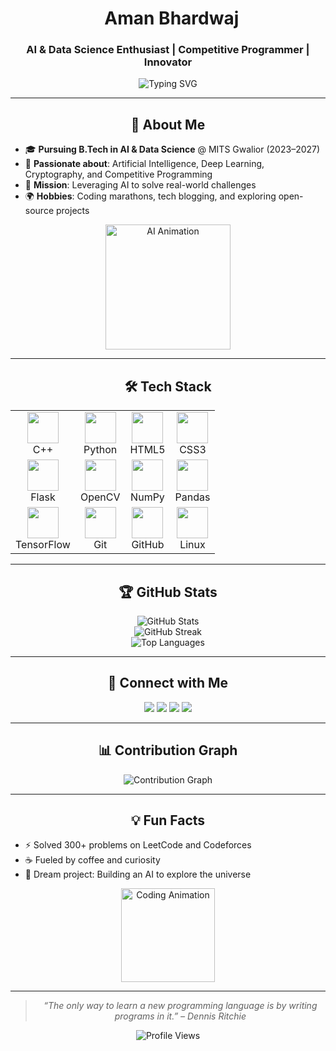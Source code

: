 # <div align="center"><img src="https://fonts.gstatic.com/s/e/notoemoji/latest/1f44b/512.gif" height="5" /> Aman Bhardwaj</div>
<div align="center">
  <h3>AI & Data Science Enthusiast | Competitive Programmer | Innovator</h3>
  <img src="https://readme-typing-svg.demolab.com?font=Roboto+Mono&weight=600&size=20&pause=800&color=00D4FF&center=true&vCenter=true&width=500&lines=Exploring+AI+%26+Data+Science;Mastering+C%2B%2B+%7C+Python+%7C+DSA;Building+Impactful+AI+Projects;Solving+Complex+Problems+%F0%9F%9A%80" alt="Typing SVG" />
</div>

---

## <div align="center">🌟 About Me</div>

- 🎓 **Pursuing B.Tech in AI & Data Science** @ MITS Gwalior (2023–2027)
- 🧠 **Passionate about**: Artificial Intelligence, Deep Learning, Cryptography, and Competitive Programming
- 🚀 **Mission**: Leveraging AI to solve real-world challenges
- 🌍 **Hobbies**: Coding marathons, tech blogging, and exploring open-source projects

<div align="center">
  <img src="https://media.giphy.com/media/L1R1tvI9svkIWwpVYr/giphy.gif" width="200" alt="AI Animation" />
</div>

---

## <div align="center">🛠️ Tech Stack</div>

<div align="center">
  <table>
    <tr>
      <td align="center"><img src="https://cdn.jsdelivr.net/gh/devicons/devicon/icons/cplusplus/cplusplus-original.svg" width="50" /><br>C++</td>
      <td align="center"><img src="https://cdn.jsdelivr.net/gh/devicons/devicon/icons/python/python-original.svg" width="50" /><br>Python</td>
      <td align="center"><img src="https://cdn.jsdelivr.net/gh/devicons/devicon/icons/html5/html5-original.svg" width="50" /><br>HTML5</td>
      <td align="center"><img src="https://cdn.jsdelivr.net/gh/devicons/devicon/icons/css3/css3-original.svg" width="50" /><br>CSS3</td>
    </tr>
    <tr>
      <td align="center"><img src="https://cdn.jsdelivr.net/gh/devicons/devicon/icons/flask/flask-original.svg" width="50" /><br>Flask</td>
      <td align="center"><img src="https://cdn.jsdelivr.net/gh/devicons/devicon/icons/opencv/opencv-original.svg" width="50" /><br>OpenCV</td>
      <td align="center"><img src="https://cdn.jsdelivr.net/gh/devicons/devicon/icons/numpy/numpy-original.svg" width="50" /><br>NumPy</td>
      <td align="center"><img src="https://cdn.jsdelivr.net/gh/devicons/devicon/icons/pandas/pandas-original.svg" width="50" /><br>Pandas</td>
    </tr>
    <tr>
      <td align="center"><img src="https://cdn.jsdelivr.net/gh/devicons/devicon/icons/tensorflow/tensorflow-original.svg" width="50" /><br>TensorFlow</td>
      <td align="center"><img src="https://cdn.jsdelivr.net/gh/devicons/devicon/icons/git/git-original.svg" width="50" /><br>Git</td>
      <td align="center"><img src="https://cdn.jsdelivr.net/gh/devicons/devicon/icons/github/github-original.svg" width="50" /><br>GitHub</td>
      <td align="center"><img src="https://cdn.jsdelivr.net/gh/devicons/devicon/icons/linux/linux-original.svg" width="50" /><br>Linux</td>
    </tr>
  </table>
</div>

---

## <div align="center">🏆 GitHub Stats</div>

<div align="center">
  <img src="https://github-readme-stats.vercel.app/api?username=GitHub-AmanBhardwaj&show_icons=true&theme=dracula&hide_border=true&count_private=true" alt="GitHub Stats" />
  <br>
  <img src="https://github-readme-streak-stats.herokuapp.com/?user=GitHub-AmanBhardwaj&theme=dracula&hide_border=true" alt="GitHub Streak" />
  <br>
  <img src="https://github-readme-stats.vercel.app/api/top-langs/?username=GitHub-AmanBhardwaj&layout=compact&theme=dracula&hide_border=true" alt="Top Languages" />
</div>

---

## <div align="center">🔗 Connect with Me</div>

<div align="center">
  <a href="https://www.linkedin.com/in/whyamanbhardwaj/"><img src="https://img.shields.io/badge/LinkedIn-0A66C2?logo=linkedin&logoColor=white&style=for-the-badge" /></a>
  <a href="mailto:whyamanbhardwaj@gmail.com"><img src="https://img.shields.io/badge/Gmail-D14836?logo=gmail&logoColor=white&style=for-the-badge" /></a>
  <a href="https://leetcode.com/u/Mr_Aman_Bhardwaj/"><img src="https://img.shields.io/badge/LeetCode-FFA116?logo=leetcode&logoColor=white&style=for-the-badge" /></a>
  <a href="https://x.com/whyamanbhardwaj"><img src="https://img.shields.io/badge/X-000000?logo=x&logoColor=white&style=for-the-badge" /></a>
</div>

---

## <div align="center">📊 Contribution Graph</div>

<div align="center">
  <img src="https://github-readme-activity-graph.vercel.app/graph?username=GitHub-AmanBhardwaj&theme=dracula&hide_border=true&area=true" alt="Contribution Graph" />
</div>

---

## <div align="center">💡 Fun Facts</div>

- ⚡ Solved 300+ problems on LeetCode and Codeforces
- ☕ Fueled by coffee and curiosity
- 🌌 Dream project: Building an AI to explore the universe

<div align="center">
  <img src="https://media.giphy.com/media/3o7aD2d7hy9kt7L2Du/giphy.gif" width="150" alt="Coding Animation" />
</div>

---

<div align="center">
  <blockquote><em>“The only way to learn a new programming language is by writing programs in it.” – Dennis Ritchie</em></blockquote>
</div>

<div align="center">
  <img src="https://komarev.com/ghpvc/?username=GitHub-AmanBhardwaj&color=brightgreen" alt="Profile Views" />
</div>
